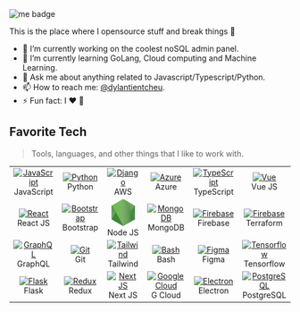 <img src="https://img.shields.io/badge/Dylan%20Tientcheu-orange?style=for-the-badge&logo=github" alt="me badge">


This is the place where I opensource stuff and break things :rofl:

- 🔭 I’m currently working on the coolest noSQL admin panel.
- 🌱 I’m currently learning GoLang, Cloud computing and Machine Learning.
- 💬 Ask me about anything related to Javascript/Typescript/Python.
- 📫 How to reach me: [@dylantientcheu](https://twitter.com/dylantientcheu).
- ⚡ Fun fact: I :heart: :basketball:



<h2 align="left" id="">Favorite Tech</h2>

> Tools, languages, and other things that I like to work with.


<table align="center">
  <tr>
    <td align="center" width="96">
      <a href="#">
        <img
          src="https://upload.wikimedia.org/wikipedia/commons/thumb/9/99/Unofficial_JavaScript_logo_2.svg/1024px-Unofficial_JavaScript_logo_2.svg.png"
          width="48" height="48" alt="JavaScript" />
      </a>
      <br>JavaScript
    </td>
    <td align="center" width="96">
      <a href="#">
        <img
          src="https://upload.wikimedia.org/wikipedia/commons/thumb/c/c3/Python-logo-notext.svg/1200px-Python-logo-notext.svg.png"
          width="48" height="48" alt="Python" />
      </a>
      <br>Python
    </td>
    <td align="center" width="96">
      <a href="#">
        <img src="https://api.iconify.design/logos:aws.svg" width="48" height="48" alt="Django" />
      </a>
      <br>AWS
    </td>
    <td align="center" width="96">
      <a href="#">
        <img src="https://i.ibb.co/jDGr3z0/azure-removebg-preview.png" width="48" height="48" alt="Azure" />
      </a>
      <br>Azure
    </td>
    <td align="center" width="96">
      <a href="#suhailakar-tech">
        <img
          src="https://upload.wikimedia.org/wikipedia/commons/thumb/4/4c/Typescript_logo_2020.svg/1200px-Typescript_logo_2020.svg.png"
          width="48" height="48" alt="TypeScript" />
      </a>
      <br>TypeScript
    </td>
    <td align="center" width="96">
      <a href="#">
        <img src="https://api.iconify.design/logos:vue.svg" width="48" height="48" alt="Vue" />
      </a>
      <br>Vue JS
    </td>

  </tr>

  <tr>
    <td align="center" width="96">
      <a href="#">
        <img src="https://brandlogos.net/wp-content/uploads/2020/09/react-logo.png" width="48" height="48"
          alt="React" />
      </a>
      <br>React JS
    </td>
    <td align="center" width="96">
      <a href="#">
        <img src="https://cdn.worldvectorlogo.com/logos/bootstrap-4.svg" width="48" height="48" alt="Bootstrap" />
      </a>
      <br>Bootstrap
    </td>
    <td align="center" width="96">
      <a href="#">
        <img
          src="https://raw.githubusercontent.com/github/explore/80688e429a7d4ef2fca1e82350fe8e3517d3494d/topics/nodejs/nodejs.png"
          width="48" height="48" alt="Node JS" />
      </a>
      <br>Node JS
    </td>
    <td align="center" width="96">
      <a href="#">
        <img src="https://i.ibb.co/QXHcMvM/58481021cef1014c0b5e494b.png" width="48" height="48" alt="Mongo DB" />
      </a>
      <br>MongoDB
    </td>
    <td align="center" width="96">
      <a href="#">
        <img
          src="https://4.bp.blogspot.com/-rtNRVM3aIvI/XJX_U07Z-II/AAAAAAAAJXY/YpdOo490FTgdKOxM4qDG-2-EzcNFAWkKACK4BGAYYCw/s1600/logo%2Bfirebase%2Bicon.png"
          width="48" height="48" alt="Firebase" />
      </a>
      <br>Firebase
    </td>
    <td align="center" width="96">
      <a href="#">
        <img
          src="https://api.iconify.design/logos:terraform-icon.svg?color=currentColor"
          width="48" height="48" alt="Firebase" />
      </a>
      <br>Terraform
    </td>
  </tr>

  <tr>
    <td align="center" width="96">
      <a href="#">
        <img
          src="https://upload.wikimedia.org/wikipedia/commons/thumb/1/17/GraphQL_Logo.svg/2048px-GraphQL_Logo.svg.png"
          width="48" height="48" alt="GraphQL" />
      </a>
      <br>GraphQL
    </td>
    <td align="center" width="96">
      <a href="#">
        <img src="https://upload.wikimedia.org/wikipedia/commons/thumb/3/3f/Git_icon.svg/1200px-Git_icon.svg.png"
          width="48" height="48" alt="Git" />
      </a>
      <br>Git
    </td>
    <td align="center" width="96">
      <a href="#">
        <img src="https://api.iconify.design/logos:tailwindcss-icon.svg"
          width="48" height="48" alt="Tailwind" />
      </a>
      <br>Tailwind
    </td>
    <td align="center" width="96">
      <a href="#">
        <img src="https://bashlogo.com/img/symbol/png/full_colored_dark.png" width="48" height="48" alt="Bash" />
      </a>
      <br>Bash
    </td>
    <td align="center" width="96">
      <a href="#">
        <img src="https://upload.wikimedia.org/wikipedia/commons/3/33/Figma-logo.svg" width="45" height="45"
          alt="Figma" />
      </a>
      <br>Figma
    </td>
    <td align="center" width="96">
      <a href="#">
        <img
          src="https://upload.wikimedia.org/wikipedia/commons/thumb/2/2d/Tensorflow_logo.svg/1200px-Tensorflow_logo.svg.png"
          width="48" height="48" alt="Tensorflow" />
      </a>
      <br>Tensorflow
    </td>
  </tr>

  <tr>
  <td align="center" width="96">
      <a href="#">
        <img src="https://iconape.com/wp-content/png_logo_vector/cib-flask.png" width="48" height="48" alt="Flask" />
      </a>
      <br>Flask
    </td>
    <td align="center" width="96">
      <a href="#">
        <img src="https://cdn.worldvectorlogo.com/logos/redux.svg" width="48" height="48" alt="Redux" />
      </a>
      <br>Redux
    </td>
    <td align="center" width="96">
      <a href="#">
        <img src="https://raw.githubusercontent.com/samfromaway/samfromaway/master/.github/images/nextjs.png" width="48"
          height="48" alt="Next JS" />
      </a>
      <br>Next JS
    </td>
    <td align="center" width="96">
      <a href="#">
        <img src="https://brandeps.com/logo-download/G/Google-Cloud-logo-vector-01.svg" width="48" height="48"
          alt="Google Cloud" />
      </a>
      <br>G Cloud
    </td>
    <td align="center" width="96">
      <a href="#">
        <img
          src="https://upload.wikimedia.org/wikipedia/commons/thumb/9/91/Electron_Software_Framework_Logo.svg/1024px-Electron_Software_Framework_Logo.svg.png"
          width="48" height="48" alt="Electron" />
      </a>
      <br>Electron
    </td>
    <td align="center" width="96">
      <a href="#">
        <img
          src="https://api.iconify.design/logos:postgresql.svg?color=currentColor"
          width="48" height="48" alt="PostgreSQL" />
      </a>
      <br>PostgreSQL
    </td>

  </tr>


</table>
